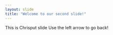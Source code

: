 ```yaml
---
layout: slide
title: "Welcome to our second slide!"
---
```

This is Chrisput slide
Use the left arrow to go back!
